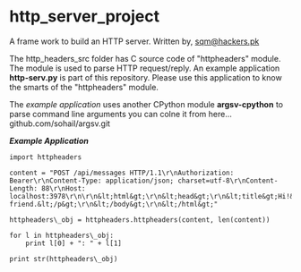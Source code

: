 # http\_server\_project
A frame work to build an HTTP server. Written by, sqm@hackers.pk

The http\_headers\_src folder has C source code of "httpheaders" module. The module is used to parse HTTP request/reply. An example application **http-serv.py** is part of this repository. Please use this application to know the smarts of the "httpheaders" module. 

The _example application_ uses another CPython module **argsv-cpython** to parse command line arguments you can colne it from here... github.com/sohail/argsv.git 

___Example Application___

```
import httpheaders

content = "POST /api/messages HTTP/1.1\r\nAuthorization: Bearer\r\nContent-Type: application/json; charset=utf-8\r\nContent-Length: 88\r\nHost: localhost:3978\r\n\r\n&lt;html&gt;\r\n&lt;head&gt;\r\n&lt;title&gt;Hi!&lt;/title&gt;\r\n&lt;/head&gt;\r\n&lt;body&gt;\r\n&lt;p&gt;Hi friend.&lt;/p&gt;\r\n&lt;/body&gt;\r\n&lt;/html&gt;"

httpheaders\_obj = httpheaders.httpheaders(content, len(content))

for l in httpheaders\_obj:
    print l[0] + ": " + l[1]

print str(httpheaders\_obj)
```

